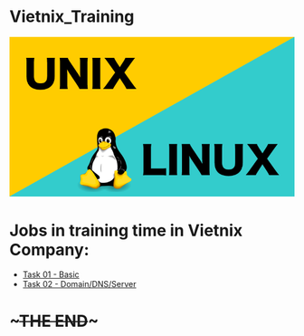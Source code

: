 # Vietnix_Training
![](UnixvsLinux.png)
# **Jobs in training time in Vietnix Company:**
* [Task 01 - Basic](https://github.com/namluucong/Vietnix_Training/tree/main/task1)
* [Task 02 - Domain/DNS/Server](https://github.com/namluucong/Vietnix_Training/tree/main/task2)

# **~~~THE END~~~**
